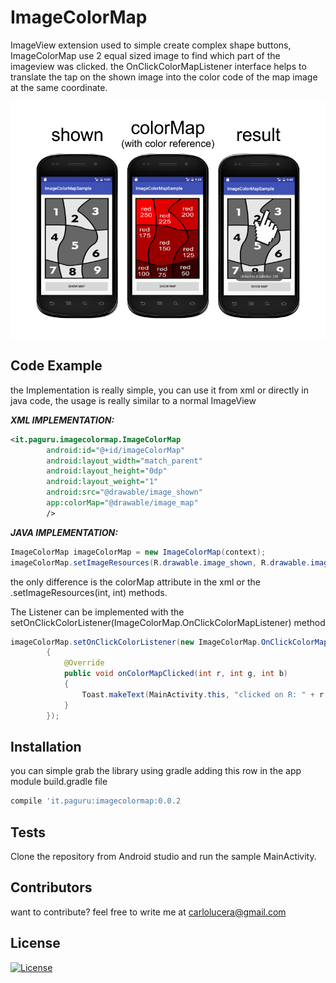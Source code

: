 # ImageColorMap
ImageView extension used to simple create complex shape buttons, ImageColorMap use 2 equal sized image to find which part of the imageview was clicked.
the OnClickColorMapListener interface helps to translate the tap on the shown image into the color code of the map image at the same coordinate.

![sample reference](app_reference.png)

## Code Example

the Implementation is really simple, you can use it from xml or directly in java code, the usage is really similar to a normal ImageView

***XML IMPLEMENTATION:***
```xml
<it.paguru.imagecolormap.ImageColorMap
        android:id="@+id/imageColorMap"
        android:layout_width="match_parent"
        android:layout_height="0dp"
        android:layout_weight="1"
        android:src="@drawable/image_shown"
        app:colorMap="@drawable/image_map"
        />
```

***JAVA IMPLEMENTATION:***
```java
ImageColorMap imageColorMap = new ImageColorMap(context);
imageColorMap.setImageResources(R.drawable.image_shown, R.drawable.image_map);
```

the only difference is the colorMap attribute in the xml or the .setImageResources(int, int) methods.

The Listener can be implemented with the setOnClickColorListener(ImageColorMap.OnClickColorMapListener) method

```java
imageColorMap.setOnClickColorListener(new ImageColorMap.OnClickColorMapListener()
        {
            @Override
            public void onColorMapClicked(int r, int g, int b)
            {
                Toast.makeText(MainActivity.this, "clicked on R: " + r + " G: " + g + " B: " + b, Toast.LENGTH_LONG).show();
            }
        });
```

## Installation

you can simple grab the library using gradle adding this row in the app module build.gradle file
```groovy
compile 'it.paguru:imagecolormap:0.0.2
```

## Tests

Clone the repository from Android studio and run the sample MainActivity.

## Contributors

want to contribute? feel free to write me at [carlolucera@gmail.com](mailto:carlolucera@gmail.com)

## License

[![License](https://img.shields.io/badge/License-Apache%202.0-blue.svg)](https://opensource.org/licenses/Apache-2.0)


